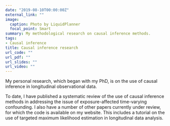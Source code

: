 ```yaml
---
date: "2019-08-10T00:00:00Z"
external_link: ""
image:
  caption: Photo by LiquidPlanner
  focal_point: Smart
summary: My methodological research on causal inference methods.
tags:
- Causal inference
title: Causal inference research
url_code: ""
url_pdf: ""
url_slides: ""
url_video: ""
---
```


My personal research, which began with my PhD, is on the use of causal inference in longitudinal observational data.

To date, I have published a systematic review of the use of causal inference methods in addressing the issue of exposure-affected time-varying confounding. I also have a number of other papers currently under review, for which the code is available on my website. This includes a tutorial on the use of targeted maximum likelihood estimation in longitudinal data analysis.